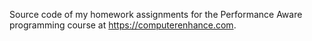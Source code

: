 Source code of my homework assignments for the Performance Aware programming course at https://computerenhance.com.
